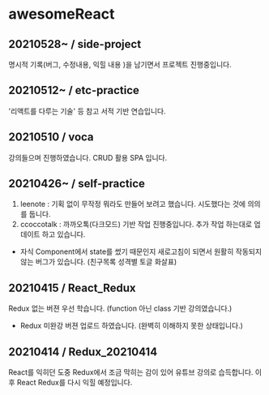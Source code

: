 # awesomeReact

## 20210528~ / side-project
명시적 기록(버그, 수정내용, 익힐 내용 )을 남기면서 프로젝트 진행중입니다.

## 20210512~ / etc-practice
'리액트를 다루는 기술' 등 참고 서적 기반 연습입니다.

## 20210510 / voca
강의들으며 진행하였습니다. CRUD 활용 SPA 입니다.

## 20210426~ / self-practice
01. leenote : 기획 없이 무작정 뭐라도 만들어 보려고 했습니다. 시도했다는 것에 의의를 둡니다.
02. ccoccotalk : 까까오톡(다크모드) 기반 작업 진행중입니다. 추가 작업 하는대로 업데이트 하고 있습니다.
  - 자식 Component에서 state를 썼기 때문인지 새로고침이 되면서 원활히 작동되지 않는 버그가 있습니다. (친구목록 성격별 토글 화살표)

## 20210415 / React_Redux
Redux 없는 버젼 우선 학습니다. (function 아닌 class 기반 강의였습니다.)
+ Redux 미완강 버젼 업로드 하였습니다. (완벽히 이해하지 못한 상태입니다.)

## 20210414 / Redux_20210414
React를 익히던 도중 Redux에서 조금 막히는 감이 있어 유튜브 강의로 습득합니다. 이후 React Redux를 다시 익힐 예정입니다.

